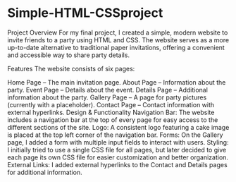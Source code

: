 # Simple-HTML-CSSproject

Project Overview
For my final project, I created a simple, modern website to invite friends to a party using HTML and CSS. The website serves as a more up-to-date alternative to traditional paper invitations, offering a convenient and accessible way to share party details.

Features
The website consists of six pages:

Home Page – The main invitation page.
About Page – Information about the party.
Event Page – Details about the event.
Details Page – Additional information about the party.
Gallery Page – A page for party pictures (currently with a placeholder).
Contact Page – Contact information with external hyperlinks.
Design & Functionality
Navigation Bar: The website includes a navigation bar at the top of every page for easy access to the different sections of the site.
Logo: A consistent logo featuring a cake image is placed at the top left corner of the navigation bar.
Forms: On the Gallery page, I added a form with multiple input fields to interact with users.
Styling: I initially tried to use a single CSS file for all pages, but later decided to give each page its own CSS file for easier customization and better organization.
External Links: I added external hyperlinks to the Contact and Details pages for additional information.